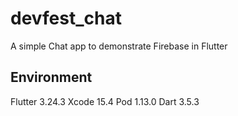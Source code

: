 # devfest_chat

A simple Chat app to demonstrate Firebase in Flutter

## Environment

Flutter 3.24.3
Xcode 15.4
Pod 1.13.0
Dart 3.5.3
